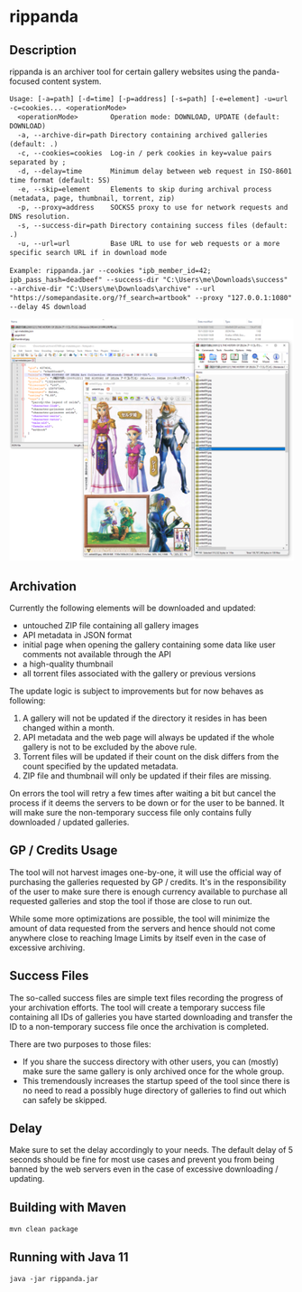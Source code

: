 # rippanda
## Description
rippanda is an archiver tool for certain gallery websites using the panda-focused content system.

```
Usage: [-a=path] [-d=time] [-p=address] [-s=path] [-e=element] -u=url -c=cookies... <operationMode>
  <operationMode>        Operation mode: DOWNLOAD, UPDATE (default: DOWNLOAD)
  -a, --archive-dir=path Directory containing archived galleries (default: .)
  -c, --cookies=cookies  Log-in / perk cookies in key=value pairs separated by ;
  -d, --delay=time       Minimum delay between web request in ISO-8601 time format (default: 5S)
  -e, --skip=element     Elements to skip during archival process (metadata, page, thumbnail, torrent, zip)
  -p, --proxy=address    SOCKS5 proxy to use for network requests and DNS resolution.
  -s, --success-dir=path Directory containing success files (default: .)
  -u, --url=url          Base URL to use for web requests or a more specific search URL if in download mode

Example: rippanda.jar --cookies "ipb_member_id=42; ipb_pass_hash=deadbeef" --success-dir "C:\Users\me\Downloads\success" --archive-dir "C:\Users\me\Downloads\archive" --url "https://somepandasite.org/?f_search=artbook" --proxy "127.0.0.1:1080" --delay 4S download
```

![Example Download](/screenshot.png?raw=true "Example Download")

## Archivation
Currently the following elements will be downloaded and updated:
- untouched ZIP file containing all gallery images
- API metadata in JSON format
- initial page when opening the gallery containing some data like user comments not available through the API
- a high-quality thumbnail
- all torrent files associated with the gallery or previous versions

The update logic is subject to improvements but for now behaves as following:
1. A gallery will not be updated if the directory it resides in has been changed within a month.
2. API metadata and the web page will always be updated if the whole gallery is not to be excluded by the above rule.
3. Torrent files will be updated if their count on the disk differs from the count specified by the updated metadata.
4. ZIP file and thumbnail will only be updated if their files are missing.

On errors the tool will retry a few times after waiting a bit but cancel the process if it deems the servers to be down or for the user to be banned. It will make sure the non-temporary success file only contains fully downloaded / updated galleries.

## GP / Credits Usage
The tool will not harvest images one-by-one, it will use the official way of purchasing the galleries requested by GP / credits. It's in the responsibility of the user to make sure there is enough currency available to purchase all requested galleries and stop the tool if those are close to run out.

While some more optimizations are possible, the tool will minimize the amount of data requested from the servers and hence should not come anywhere close to reaching Image Limits by itself even in the case of excessive archiving.

## Success Files
The so-called success files are simple text files recording the progress of your archivation efforts. The tool will create a temporary success file containing all IDs of galleries you have started downloading and transfer the ID to a non-temporary success file once the archivation is completed.

There are two purposes to those files:
- If you share the success directory with other users, you can (mostly) make sure the same gallery is only archived once for the whole group.
- This tremendously increases the startup speed of the tool since there is no need to read a possibly huge directory of galleries to find out which can safely be skipped.

## Delay
Make sure to set the delay accordingly to your needs. The default delay of 5 seconds should be fine for most use cases and prevent you from being banned by the web servers even in the case of excessive downloading / updating.

## Building with Maven
```
mvn clean package
```

## Running with Java 11
```
java -jar rippanda.jar
```
